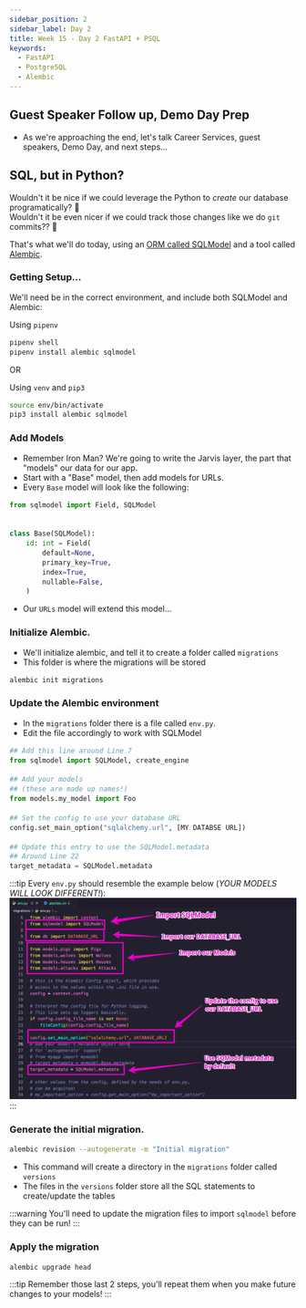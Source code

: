 ```yaml
---
sidebar_position: 2
sidebar_label: Day 2
title: Week 15 - Day 2 FastAPI + PSQL
keywords:
  - FastAPI
  - PostgreSQL
  - Alembic
---
```


<!-- markdownlint-disable no-inline-html no-trailing-punctuation -->
## Guest Speaker Follow up, Demo Day Prep

- As we're approaching the end, let's talk Career Services, guest speakers, Demo Day, and next steps...

## SQL, but in Python?

Wouldn't it be nice if we could leverage the Python to _create_ our database programatically? :thinking:
<br/>Wouldn't it be even nicer if we could track those changes like we do `git` commits?? :thinking:

That's what we'll do today, using an [ORM called SQLModel](https://sqlmodel.tiangolo.com/db-to-code/) and a tool called [Alembic](https://alembic.sqlalchemy.org/en/latest/).

### Getting Setup...

We'll need be in the correct environment, and include both SQLModel and Alembic:

Using `pipenv`

```bash
pipenv shell
pipenv install alembic sqlmodel
```

OR

Using `venv` and `pip3`

```bash
source env/bin/activate
pip3 install alembic sqlmodel
```

### Add Models

- Remember Iron Man? We're going to write the Jarvis layer, the part that "models" our data for our app.
- Start with a "Base" model, then add models for URLs.
- Every `Base` model will look like the following:

```py
from sqlmodel import Field, SQLModel


class Base(SQLModel):
    id: int = Field(
        default=None,
        primary_key=True,
        index=True,
        nullable=False,
    )
```

- Our `URLs` model will extend this model...

### Initialize Alembic.

- We'll initialize alembic, and tell it to create a folder called `migrations`
- This folder is where the migrations will be stored

```sh
alembic init migrations
```

### Update the Alembic environment

- In the `migrations` folder there is a file called `env.py`.
- Edit the file accordingly to work with SQLModel

```py
## Add this line around Line 7
from sqlmodel import SQLModel, create_engine

## Add your models
## (these are made up names!)
from models.my_model import Foo

## Set the config to use your database URL
config.set_main_option("sqlalchemy.url", [MY DATABSE URL])

## Update this entry to use the SQLModel.metadata
## Around Line 22
target_metadata = SQLModel.metadata
```

:::tip
Every `env.py` should resemble the example below (_YOUR MODELS WILL LOOK DIFFERENT!_):
![env.py updates](./img/env_py_updates.png)
:::

### Generate the initial migration.

```sh
alembic revision --autogenerate -m "Initial migration"
```

- This command will create a directory in the `migrations` folder called `versions`
- The files in the `versions` folder store all the SQL statements to create/update the tables

:::warning
You'll need to update the migration files to import `sqlmodel` before they can be run!
:::

### Apply the migration

```sh
alembic upgrade head
```

:::tip
Remember those last 2 steps, you'll repeat them when you make future changes to your models!
:::
